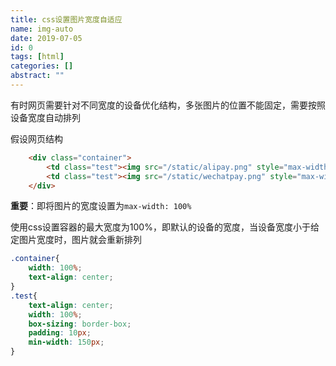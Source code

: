 ```yaml
---
title: css设置图片宽度自适应
name: img-auto
date: 2019-07-05
id: 0
tags: [html]
categories: []
abstract: ""
---
```



有时网页需要针对不同宽度的设备优化结构，多张图片的位置不能固定，需要按照设备宽度自动排列

<!--more-->

假设网页结构

```html
    <div class="container">
        <td class="test"><img src="/static/alipay.png" style="max-width: 100%"/></td>
        <td class="test"><img src="/static/wechatpay.png" style="max-width: 100%" /></td>
    </div>
```

**重要**：即将图片的宽度设置为`max-width: 100%`

使用css设置容器的最大宽度为100%，即默认的设备的宽度，当设备宽度小于给定图片宽度时，图片就会重新排列

```css
.container{
    width: 100%;
    text-align: center;
}
.test{
    text-align: center;
    width: 100%;
    box-sizing: border-box;
    padding: 10px;
    min-width: 150px;
}
```

